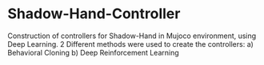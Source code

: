 # Shadow-Hand-Controller
Construction of controllers for Shadow-Hand in Mujoco environment, using Deep Learning. 2 Different methods were used to create the controllers: a) Behavioral Cloning b) Deep Reinforcement Learning
